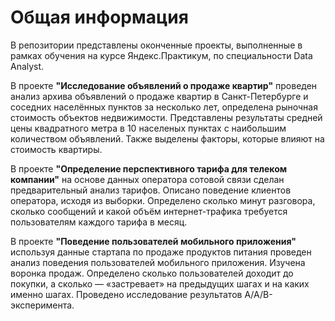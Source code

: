 # Общая информация 
  
В репозитории представлены оконченные проекты, выполненные в рамках обучения на курсе Яндекс.Практикум, по специальности Data Analyst.  
  

В проекте **"Исследование объявлений о продаже квартир"** проведен анализ архива объявлений о продаже квартир в Санкт-Петербурге и соседних населённых пунктов за несколько лет, определена рыночная стоимость объектов недвижимости. Представлены результаты средней цены квадратного метра в 10 населеных пунктах с наибольшим количеством объявлений. Также выделены факторы, которые влияют на стоимость квартиры. 

В проекте **"Определение перспективного тарифа для телеком компании"** на основе данных оператора сотовой связи сделан предварительный анализ тарифов. Описано поведение клиентов оператора, исходя из выборки. Определено сколько минут разговора, сколько сообщений и какой объём интернет-трафика требуется пользователям каждого тарифа в месяц.

В проекте **"Поведение пользователей мобильного приложения"** используя данные стартапа по продаже продуктов питания проведен анализ поведения пользователей мобильного приложения. Изучена воронка продаж. Определено сколько пользователей доходит до покупки, а сколько — «застревает» на предыдущих шагах и на каких именно шагах. Проведено исследование результатов A/A/B-эксперимента.
